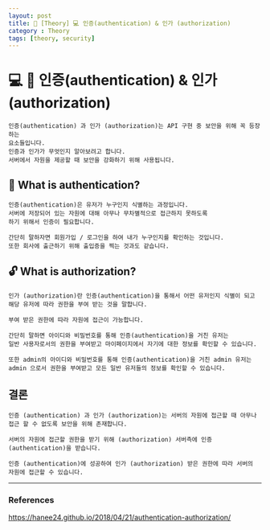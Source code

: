 ```yaml
---
layout: post
title: 📖 [Theory] 💻 인증(authentication) & 인가 (authorization)
category : Theory
tags: [theory, security]
---
```

# 💻 🔐 인증(authentication) & 인가 (authorization)

    인증(authentication) 과 인가 (authorization)는 API 구현 중 보안을 위해 꼭 등장하는
    요소들입니다.
    인증과 인가가 무엇인지 알아보려고 합니다.
    서버에서 자원을 제공할 때 보안을 강화하기 위해 사용됩니다.
    
## 🔑 What is authentication?
    인증(authentication)은 유저가 누구인지 식별하는 과정입니다.
    서버에 저장되어 있는 자원에 대해 아무나 무차별적으로 접근하지 못하도록
    하기 위해서 인증이 필요합니다.
    
    간단히 말하자면 회원가입 / 로그인을 하여 내가 누구인지를 확인하는 것입니다.
    또한 회사에 출근하기 위해 출입증을 찍는 것과도 같습니다.
    
## 🔓 What is authorization?
    
    인가 (authorization)란 인증(authentication)을 통해서 어떤 유저인지 식별이 되고
    해당 유저에 따라 권한을 부여 받는 것을 말합니다.
    
    부여 받은 권한에 따라 자원에 접근이 가능합니다.
    
    간단히 말하면 아이디와 비밀번호를 통해 인증(authentication)을 거친 유저는
    일반 사용자로서의 권한을 부여받고 마이페이지에서 자기에 대한 정보를 확인할 수 있습니다.
    
    또한 admin의 아이디와 비밀번호를 통해 인증(authentication)을 거친 admin 유저는
    admin 으로서 권한을 부여받고 모든 일반 유저들의 정보를 확인할 수 있습니다.
    
## 결론

    인증 (authentication) 과 인가 (authorization)는 서버의 자원에 접근할 때 아무나 접근 할 수 없도록 보안을 위해 존재합니다.

    서버의 자원에 접근할 권한을 받기 위해 (authorization) 서버측에 인증 (authentication)을 받습니다.

    인증 (authentication)에 성공하여 인가 (authorization) 받은 권한에 따라 서버의 자원에 접근할 수 있습니다.


------------------------------------------------------
### References

https://hanee24.github.io/2018/04/21/authentication-authorization/